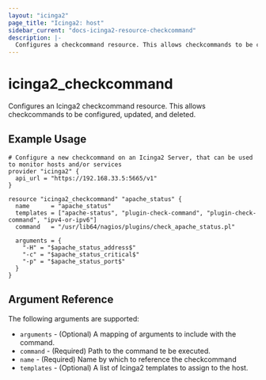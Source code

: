 ```yaml
---
layout: "icinga2"
page_title: "Icinga2: host"
sidebar_current: "docs-icinga2-resource-checkcommand"
description: |-
  Configures a checkcommand resource. This allows checkcommands to be configured, updated and deleted.
---
```


# icinga2\_checkcommand

Configures an Icinga2 checkcommand resource. This allows checkcommands to be configured, updated,
and deleted.

## Example Usage

```hcl
# Configure a new checkcommand on an Icinga2 Server, that can be used to monitor hosts and/or services
provider "icinga2" {
  api_url = "https://192.168.33.5:5665/v1"
}

resource "icinga2_checkcommand" "apache_status" {
  name      = "apache_status"
  templates = ["apache-status", "plugin-check-command", "plugin-check-command", "ipv4-or-ipv6"]
  command   = "/usr/lib64/nagios/plugins/check_apache_status.pl"

  arguments = {
    "-H" = "$apache_status_address$"
    "-c" = "$apache_status_critical$"
    "-p" = "$apache_status_port$"
  }
}
```

## Argument Reference

The following arguments are supported:

* `arguments` - (Optional) A mapping of arguments to include with the command.
* `command` - (Required) Path to the command te be executed.
* `name` - (Required) Name by which to reference the checkcommand
* `templates` - (Optional) A list of Icinga2 templates to assign to the host.
